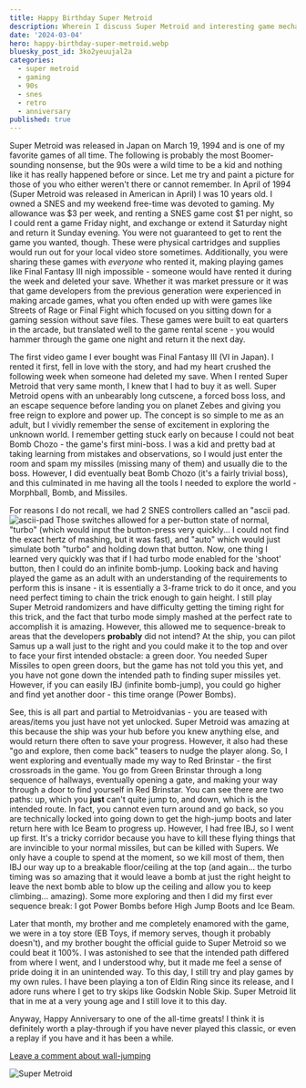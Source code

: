 ```yaml
---
title: Happy Birthday Super Metroid
description: Wherein I discuss Super Metroid and interesting game mechanics.
date: '2024-03-04'
hero: happy-birthday-super-metroid.webp
bluesky_post_id: 3ko2yeuujal2a
categories:
  - super metroid
  - gaming
  - 90s
  - snes
  - retro
  - anniversary
published: true
---
```


Super Metroid was released in Japan on March 19, 1994 and is one of my favorite games of all time. The following is probably the most Boomer-sounding nonsense, but the 90s were a wild time to be a kid and nothing like it has really happened before or since. Let me try and paint a picture for those of you who either weren't there or cannot remember. In April of 1994 (Super Metroid was released in American in April) I was 10 years old. I owned a SNES and my weekend free-time was devoted to gaming. My allowance was $3 per week, and renting a SNES game cost $1 per night, so I could rent a game Friday night, and exchange or extend it Saturday night and return it Sunday evening. You were not guaranteed to get to rent the game you wanted, though. These were physical cartridges and supplies would run out for your local video store sometimes. Additionally, you were sharing these games with _everyone_ who rented it, making playing games like Final Fantasy III nigh impossible - someone would have rented it during the week and deleted your save. Whether it was market pressure or it was that game developers from the previous generation were experienced in making arcade games, what you often ended up with were games like Streets of Rage or Final Fight which focused on you sitting down for a gaming session without save files. These games were built to eat quarters in the arcade, but translated well to the game rental scene - you would hammer through the game one night and return it the next day.

The first video game I ever bought was Final Fantasy III (VI in Japan). I rented it first, fell in love with the story, and had my heart crushed the following week when someone had deleted my save. When I rented Super Metroid that very same month, I knew that I had to buy it as well. Super Metroid opens with an unbearably long cutscene, a forced boss loss, and an escape sequence before landing you on planet Zebes and giving you free reign to explore and power up. The concept is so simple to me as an adult, but I vividly remember the sense of excitement in exploring the unknown world. I remember getting stuck early on because I could not beat Bomb Chozo - the game's first mini-boss. I was a kid and pretty bad at taking learning from mistakes and observations, so I would just enter the room and spam my missiles (missing many of them) and usually die to the boss. However, I did eventually beat Bomb Chozo (it's a fairly trivial boss), and this culminated in me having all the tools I needed to explore the world - Morphball, Bomb, and Missiles.

For reasons I do not recall, we had 2 SNES controllers called an "ascii pad. ![ascii-pad](https://upload.wikimedia.org/wikipedia/commons/thumb/1/12/Asciiware-AsciiPad-Super-Nintendo-Controller.jpg/1200px-Asciiware-AsciiPad-Super-Nintendo-Controller.jpg?20190812020702#right) Those switches allowed for a per-button state of normal, "turbo" (which would input the button-press very quickly... I could not find the exact hertz of mashing, but it was fast), and "auto" which would just simulate both "turbo" and holding down that button. Now, one thing I learned very quickly was that if I had turbo mode enabled for the 'shoot' button, then I could do an infinite bomb-jump. Looking back and having played the game as an adult with an understanding of the requirements to perform this is insane - it is essentially a 3-frame trick to do it once, and you need perfect timing to chain the trick enough to gain height. I still play Super Metroid randomizers and have difficulty getting the timing right for this trick, and the fact that turbo mode simply mashed at the perfect rate to accomplish it is amazing. However, this allowed me to sequence-break to areas that the developers **probably** did not intend? At the ship, you can pilot Samus up a wall just to the right and you could make it to the top and over to face your first intended obstacle: a green door. You needed Super Missiles to open green doors, but the game has not told you this yet, and you have not gone down the intended path to finding super missiles yet. However, if you can easily IBJ (infinite bomb-jump), you could go higher and find yet another door - this time orange (Power Bombs).

<style>
img[alt=ascii-pad] { max-width: 350px; }
</style>

See, this is all part and partial to Metroidvanias - you are teased with areas/items you just have not yet unlocked. Super Metroid was amazing at this because the ship was your hub before you knew anything else, and would return there often to save your progress. However, it also had these "go and explore, then come back" teasers to nudge the player along. So, I went exploring and eventually made my way to Red Brinstar - the first crossroads in the game. You go from Green Brinstar through a long sequence of hallways, eventually opening a gate, and making your way through a door to find yourself in Red Brinstar. You can see there are two paths: up, which you **just** can't quite jump to, and down, which is the intended route. In fact, you cannot even turn around and go back, so you are technically locked into going down to get the high-jump boots and later return here with Ice Beam to progress up. However, I had free IBJ, so I went up first. It's a tricky corridor because you have to kill these flying things that are invincible to your normal missiles, but can be killed with Supers. We only have a couple to spend at the moment, so we kill most of them, then IBJ our way up to a breakable floor/ceiling at the top (and again... the turbo timing was so amazing that it would leave a bomb at just the right height to leave the next bomb able to blow up the ceiling and allow you to keep climbing... amazing). Some more exploring and then I did my first ever sequence break: I got Power Bombs before High Jump Boots and Ice Beam.

Later that month, my brother and me completely enamored with the game, we were in a toy store (EB Toys, if memory serves, though it probably doesn't), and my brother bought the official guide to Super Metroid so we could beat it 100%. I was astonished to see that the intended path differed from where I went, and I understood why, but it made me feel a sense of pride doing it in an unintended way. To this day, I still try and play games by my own rules. I have been playing a ton of Eldin Ring since its release, and I adore runs where I get to try skips like Godskin Noble Skip. Super Metroid lit that in me at a very young age and I still love it to this day.

Anyway, Happy Anniversary to one of the all-time greats! I think it is definitely worth a play-through if you have never played this classic, or even a replay if you have and it has been a while.

[Leave a comment about wall-jumping](https://bsky.app/profile/teamclerks.net/post/3ko2yeuujal2a)

![Super Metroid](https://csgmagazine.com/wp-content/uploads/2017/06/super-metroid-title-screen.jpg)

